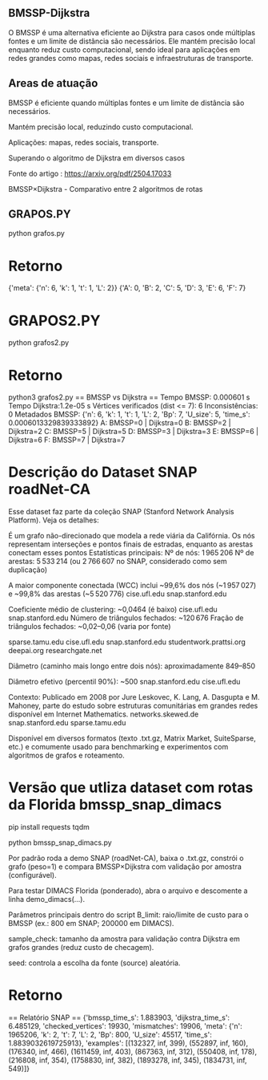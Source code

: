 ## BMSSP-Dijkstra

O BMSSP é uma alternativa eficiente ao Dijkstra para casos onde múltiplas fontes e um limite de distância são necessários. Ele mantém precisão local enquanto reduz custo computacional, sendo ideal para aplicações em redes grandes como mapas, redes sociais e infraestruturas de transporte.

## Areas de atuação
BMSSP é eficiente quando múltiplas fontes e um limite de distância são necessários.

Mantém precisão local, reduzindo custo computacional.

Aplicações: mapas, redes sociais, transporte.


Superando o algoritmo de Dijkstra em diversos casos

Fonte do artigo : https://arxiv.org/pdf/2504.17033 
 
BMSSP×Dijkstra - Comparativo entre 2 algoritmos de rotas

## GRAPOS.PY
python grafos.py

# Retorno
{'meta': {'n': 6, 'k': 1, 't': 1, 'L': 2}} {'A': 0, 'B': 2, 'C': 5, 'D': 3, 'E': 6, 'F': 7}

# GRAPOS2.PY
python grafos2.py

# Retorno
python3 grafos2.py
== BMSSP vs Dijkstra ==
Tempo BMSSP:   0.000601 s
Tempo Dijkstra:1.2e-05 s
Vértices verificados (dist <= 7): 6
Inconsistências: 0
Metadados BMSSP: {'n': 6, 'k': 1, 't': 1, 'L': 2, 'Bp': 7, 'U_size': 5, 'time_s': 0.0006013329839333892}
A: BMSSP=0 | Dijkstra=0
B: BMSSP=2 | Dijkstra=2
C: BMSSP=5 | Dijkstra=5
D: BMSSP=3 | Dijkstra=3
E: BMSSP=6 | Dijkstra=6
F: BMSSP=7 | Dijkstra=7

# Descrição do Dataset SNAP roadNet-CA
Esse dataset faz parte da coleção SNAP (Stanford Network Analysis Platform). Veja os detalhes:

É um grafo não-direcionado que modela a rede viária da Califórnia.
Os nós representam interseções e pontos finais de estradas, enquanto as arestas conectam esses pontos
Estatísticas principais:
Nº de nós: 1 965 206
Nº de arestas: 5 533 214 (ou 2 766 607 no SNAP, considerado como sem duplicação)

A maior componente conectada (WCC) inclui ~99,6% dos nós (~1 957 027) e ~99,8% das arestas (~5 520 776)
cise.ufl.edu
snap.stanford.edu

Coeficiente médio de clustering: ~0,0464 (é baixo)
cise.ufl.edu
snap.stanford.edu
Número de triângulos fechados: ~120 676
Fração de triângulos fechados: ~0,02–0,06 (varia por fonte)

sparse.tamu.edu
cise.ufl.edu
snap.stanford.edu
studentwork.prattsi.org
deepai.org
researchgate.net

Diâmetro (caminho mais longo entre dois nós): aproximadamente 849–850

Diâmetro efetivo (percentil 90%): ~500
snap.stanford.edu
cise.ufl.edu

Contexto:
Publicado em 2008 por Jure Leskovec, K. Lang, A. Dasgupta e M. Mahoney, parte do estudo sobre estruturas comunitárias em grandes redes disponível em Internet Mathematics.
networks.skewed.de
snap.stanford.edu
sparse.tamu.edu

Disponível em diversos formatos (texto .txt.gz, Matrix Market, SuiteSparse, etc.) e comumente usado para benchmarking e experimentos com algoritmos de grafos e roteamento.

# Versão que utliza dataset com rotas da Florida bmssp_snap_dimacs

pip install requests tqdm

python bmssp_snap_dimacs.py

Por padrão roda a demo SNAP (roadNet-CA), baixa o .txt.gz, constrói o grafo (peso=1) e compara BMSSP×Dijkstra com validação por amostra (configurável).

Para testar DIMACS Florida (ponderado), abra o arquivo e descomente a linha demo_dimacs(...).

Parâmetros principais dentro do script
B_limit: raio/limite de custo para o BMSSP (ex.: 800 em SNAP; 200000 em DIMACS).

sample_check: tamanho da amostra para validação contra Dijkstra em grafos grandes (reduz custo de checagem).

seed: controla a escolha da fonte (source) aleatória.

# Retorno 
== Relatório SNAP ==
{'bmssp_time_s': 1.883903, 
'dijkstra_time_s': 6.485129, 
'checked_vertices': 19930, 
'mismatches': 19906, 
'meta': {'n': 1965206, 'k': 2, 't': 7, 'L': 2, 'Bp': 800, 'U_size': 45517, 'time_s': 1.8839032619725913}, 'examples': [(132327, inf, 399), (552897, inf, 160), (176340, inf, 466), (1611459, inf, 403), (867363, inf, 312), (550408, inf, 178), (216808, inf, 354), (1758830, inf, 382), (1893278, inf, 345), (1834731, inf, 549)]}

